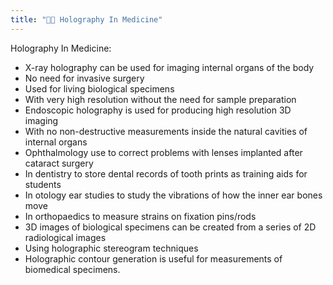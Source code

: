 ```yaml
---
title: "💊🏥 Holography In Medicine"
--- 
```

Holography In Medicine:
- X-ray holography can be used for imaging internal organs of the body
- No need for invasive surgery
- Used for living biological specimens
- With very high resolution without the need for sample preparation
- Endoscopic holography is used for producing high resolution 3D imaging
- With no non-destructive measurements inside the natural cavities of internal organs
- Ophthalmology use to correct problems with lenses implanted after cataract surgery
- In dentistry to store dental records of tooth prints as training aids for students
- In otology ear studies to study the vibrations of how the inner ear bones move
- In orthopaedics to measure strains on fixation pins/rods
- 3D images of biological specimens can be created from a series of 2D radiological images
- Using holographic stereogram techniques
- Holographic contour generation is useful for measurements of biomedical specimens. 


